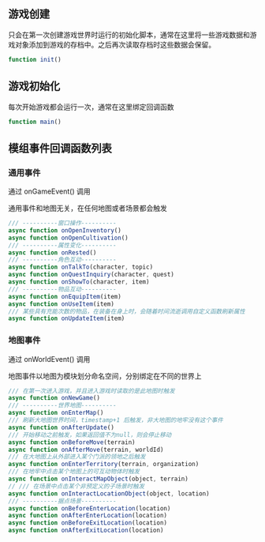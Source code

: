## 游戏创建

只会在第一次创建游戏世界时运行的初始化脚本，通常在这里将一些游戏数据和游戏对象添加到游戏的存档中。之后再次读取存档时这些数据会保留。

```javascript
function init()
```

## 游戏初始化

每次开始游戏都会运行一次，通常在这里绑定回调函数

```javascript
function main()
```

## 模组事件回调函数列表

### 通用事件

通过 onGameEvent() 调用

通用事件和地图无关，在任何地图或者场景都会触发

```javascript
/// ----------窗口操作----------
async function onOpenInventory()
async function onOpenCultivation()
/// ----------属性变化----------
async function onRested()
/// ----------角色互动----------
async function onTalkTo(character, topic)
async function onQuestInquiry(character, quest)
async function onShowTo(character, item)
/// ----------物品互动----------
async function onEquipItem(item)
async function onUseItem(item)
/// 某些具有充能次数的物品，在装备在身上时，会随着时间流逝调用自定义函数刷新属性
async function onUpdateItem(item)
```

### 地图事件

通过 onWorldEvent() 调用

地图事件以地图为模块划分命名空间，分别绑定在不同的世界上

```javascript
/// 在第一次进入游戏，并且进入游戏时读取的是此地图时触发
async function onNewGame()
/// ----------世界地图----------
async function onEnterMap()
/// 刷新大地图世界时间，timestamp+1 后触发，非大地图的地牢没有这个事件
async function onAfterUpdate()
/// 开始移动之前触发，如果返回值不为null，则会停止移动
async function onBeforeMove(terrain)
async function onAfterMove(terrain, worldId)
/// 在大地图上从外部进入某个门派的领地之后触发
async function onEnterTerritory(terrain, organization)
/// 在地牢中点击某个地图上的可互动物体时触发
async function onInteractMapObject(object, terrain)
// /// 在场景中点击某个非预定义的子场景时触发
async function onInteractLocationObject(object, location)
/// ----------据点场景----------
async function onBeforeEnterLocation(location)
async function onAfterEnterLocation(location)
async function onBeforeExitLocation(location)
async function onAfterExitLocation(location)
```
